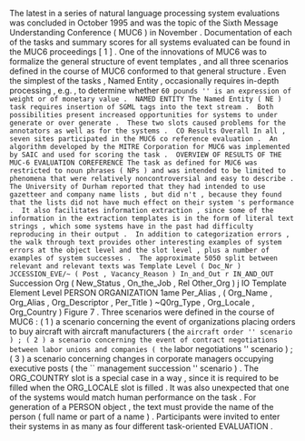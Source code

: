 The latest in a series of natural language processing system evaluations was concluded in October 1995 and was the topic of the Sixth Message Understanding Conference ( MUC6 ) in November . 
Documentation of each of the tasks and summary scores for all systems evaluated can be found in the MUC6 proceedings [ 1 ] . 
One of the innovations of MUC6 was to formalize the general structure of event templates , and all three scenarios defined in the course of MUC6 conformed to that general structure . 
Even the simplest of the tasks , Named Entity , occasionally requires in-depth processing , e.g. , to determine whether `` 60 pounds '' is an expression of weight or of monetary value . 
NAMED ENTITY The Named Entity ( NE ) task requires insertion of SGML tags into the text stream . 
Both possibilities present increased opportunities for systems to under generate or over generate . 
These two slots caused problems for the annotators as well as for the systems . 
CO Results Overall In all , seven sites participated in the MUC6 co reference evaluation . 
An algorithm developed by the MITRE Corporation for MUC6 was implemented by SAIC and used for scoring the task . 
OVERVIEW OF RESULTS OF THE MUC-6 EVALUATION
COREFERENCE The task as defined for MUC6 was restricted to noun phrases ( NPs ) and was intended to be limited to phenomena that were relatively noncontroversial and easy to describe . 
The University of Durham reported that they had intended to use gazetteer and company name lists , but did n't , because they found that the lists did not have much effect on their system 's performance . 
It also facilitates information extraction , since some of the information in the extraction templates is in the form of literal text strings , which some systems have in the past had difficulty reproducing in their output . 
In addition to categorization errors , the walk through text provides other interesting examples of system errors at the object level and the slot level , plus a number of examples of system successes . 
The approximate 5050 split between relevant and relevant texts was Template Level ( Doc_Nr ) JCCESSION_EVE/~ ( Post , Vacancy_Reason ) In_and_Out r IN_AND_OUT `` Succession Org ( New_Status , On_the_Job , Rel Other_Org ) j IO Template Element Level PERSON ORGANIZATION  1ame Per_Alias , ( Org_Name , Org_Alias , Org_Descriptor , Per_Title ) ~Q0rg_Type , Org_Locale , Org_Country ) Figure 7 . 
Three scenarios were defined in the course of MUC6 : ( 1 ) a scenario concerning the event of organizations placing orders to buy aircraft with aircraft manufacturers ( the `` aircraft order '' scenario ) ; ( 2 ) a scenario concerning the event of contract negotiations between labor unions and companies ( the `` labor negotiations '' scenario ) ; ( 3 ) a scenario concerning changes in corporate managers occupying executive posts ( the `` management succession '' scenario ) . 
The ORG_COUNTRY slot is a special case in a way , since it is required to be filled when the ORG_LOCALE slot is filled . 
It was also unexpected that one of the systems would match human performance on the task . 
For generation of a PERSON object , the text must provide the name of the person ( full name or part of a name ) . 
Participants were invited to enter their systems in as many as four different task-oriented EVALUATION . 